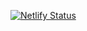[![Netlify Status](https://api.netlify.com/api/v1/badges/726a90c9-0455-48e6-9fc1-75491ae69d66/deploy-status)](https://app.netlify.com/sites/elastic-joliot-7bb505/deploys)

